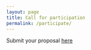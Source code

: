 ```yaml
---
layout: page
title: Call for participation
permalink: /participate/
---
```


Submit your proposal <a href="https://osem.hackbeach.in/conferences/hb2/program/proposals/new" target="_blank">here</a>

